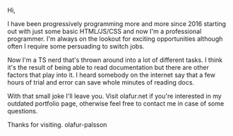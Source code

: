 Hi,

I have been progressively programming more and more since 2016 starting out with just
some basic HTML/JS/CSS and now I'm a professional programmer. I'm always on the lookout for exciting
opportunities although often I require some persuading to switch jobs.

Now I'm a TS nerd that's thrown around into a lot of different tasks. I think it's the result of 
being able to read documentation but there are other factors that play into it. I heard somebody
on the internet say that a few hours of trial and error can save whole minutes of reading docs.

With that small joke I'll leave you. Visit olafur.net if you're interested in my outdated portfolio
page, otherwise feel free to contact me in case of some questions.

Thanks for visiting.
olafur-palsson

